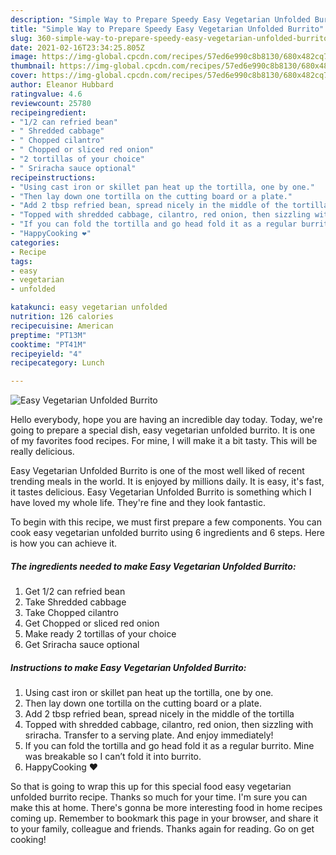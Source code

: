 ```yaml
---
description: "Simple Way to Prepare Speedy Easy Vegetarian Unfolded Burrito"
title: "Simple Way to Prepare Speedy Easy Vegetarian Unfolded Burrito"
slug: 360-simple-way-to-prepare-speedy-easy-vegetarian-unfolded-burrito
date: 2021-02-16T23:34:25.805Z
image: https://img-global.cpcdn.com/recipes/57ed6e990c8b8130/680x482cq70/easy-vegetarian-unfolded-burrito-recipe-main-photo.jpg
thumbnail: https://img-global.cpcdn.com/recipes/57ed6e990c8b8130/680x482cq70/easy-vegetarian-unfolded-burrito-recipe-main-photo.jpg
cover: https://img-global.cpcdn.com/recipes/57ed6e990c8b8130/680x482cq70/easy-vegetarian-unfolded-burrito-recipe-main-photo.jpg
author: Eleanor Hubbard
ratingvalue: 4.6
reviewcount: 25780
recipeingredient:
- "1/2 can refried bean"
- " Shredded cabbage"
- " Chopped cilantro"
- " Chopped or sliced red onion"
- "2 tortillas of your choice"
- " Sriracha sauce optional"
recipeinstructions:
- "Using cast iron or skillet pan heat up the tortilla, one by one."
- "Then lay down one tortilla on the cutting board or a plate."
- "Add 2 tbsp refried bean, spread nicely in the middle of the tortilla"
- "Topped with shredded cabbage, cilantro, red onion, then sizzling with sriracha. Transfer to a serving plate. And enjoy immediately!"
- "If you can fold the tortilla and go head fold it as a regular burrito. Mine was breakable so I can’t fold it into burrito."
- "HappyCooking ❤️"
categories:
- Recipe
tags:
- easy
- vegetarian
- unfolded

katakunci: easy vegetarian unfolded 
nutrition: 126 calories
recipecuisine: American
preptime: "PT13M"
cooktime: "PT41M"
recipeyield: "4"
recipecategory: Lunch

---
```



![Easy Vegetarian Unfolded Burrito](https://img-global.cpcdn.com/recipes/57ed6e990c8b8130/680x482cq70/easy-vegetarian-unfolded-burrito-recipe-main-photo.jpg)

Hello everybody, hope you are having an incredible day today. Today, we're going to prepare a special dish, easy vegetarian unfolded burrito. It is one of my favorites food recipes. For mine, I will make it a bit tasty. This will be really delicious.

Easy Vegetarian Unfolded Burrito is one of the most well liked of recent trending meals in the world. It is enjoyed by millions daily. It is easy, it's fast, it tastes delicious. Easy Vegetarian Unfolded Burrito is something which I have loved my whole life. They're fine and they look fantastic.




To begin with this recipe, we must first prepare a few components. You can cook easy vegetarian unfolded burrito using 6 ingredients and 6 steps. Here is how you can achieve it.

<!--inarticleads1-->

##### The ingredients needed to make Easy Vegetarian Unfolded Burrito:

1. Get 1/2 can refried bean
1. Take  Shredded cabbage
1. Take  Chopped cilantro
1. Get  Chopped or sliced red onion
1. Make ready 2 tortillas of your choice
1. Get  Sriracha sauce optional




<!--inarticleads2-->

##### Instructions to make Easy Vegetarian Unfolded Burrito:

1. Using cast iron or skillet pan heat up the tortilla, one by one.
1. Then lay down one tortilla on the cutting board or a plate.
1. Add 2 tbsp refried bean, spread nicely in the middle of the tortilla
1. Topped with shredded cabbage, cilantro, red onion, then sizzling with sriracha. Transfer to a serving plate. And enjoy immediately!
1. If you can fold the tortilla and go head fold it as a regular burrito. Mine was breakable so I can’t fold it into burrito.
1. HappyCooking ❤️




So that is going to wrap this up for this special food easy vegetarian unfolded burrito recipe. Thanks so much for your time. I'm sure you can make this at home. There's gonna be more interesting food in home recipes coming up. Remember to bookmark this page in your browser, and share it to your family, colleague and friends. Thanks again for reading. Go on get cooking!
